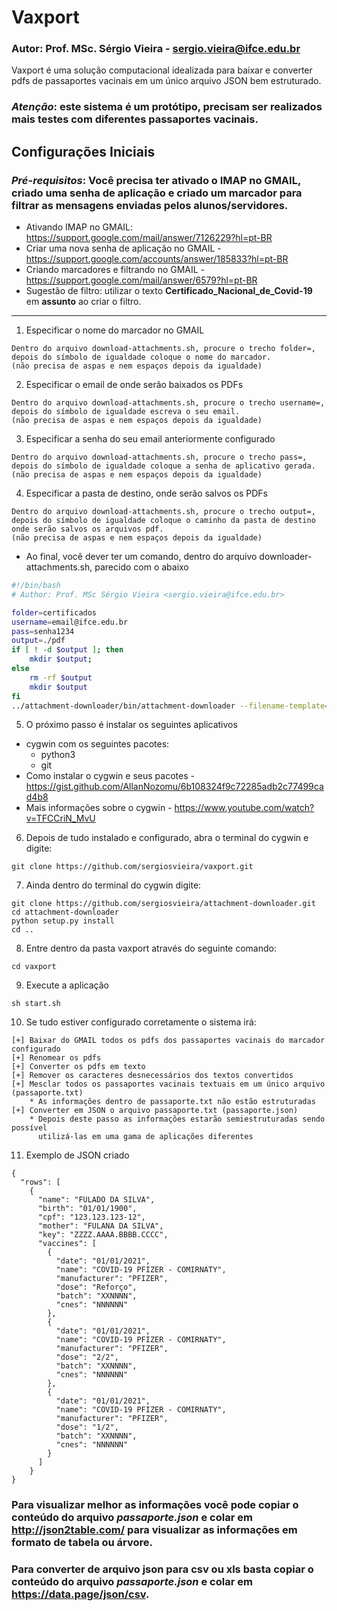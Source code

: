 # Vaxport
### Autor: Prof. MSc. Sérgio Vieira - <sergio.vieira@ifce.edu.br>
Vaxport é uma solução computacional idealizada para baixar e converter pdfs de passaportes vacinais em um único arquivo JSON bem estruturado.

### *Atenção*: este sistema é um protótipo, precisam ser realizados mais testes com diferentes passaportes vacinais.
## Configurações Iniciais
### *Pré-requisitos*: Você precisa ter ativado o IMAP no GMAIL, criado uma senha de aplicação e criado um marcador para filtrar as mensagens enviadas pelos alunos/servidores.
* Ativando IMAP no GMAIL: https://support.google.com/mail/answer/7126229?hl=pt-BR
* Criar uma nova senha de aplicação no GMAIL - https://support.google.com/accounts/answer/185833?hl=pt-BR
* Criando marcadores e filtrando no GMAIL - https://support.google.com/mail/answer/6579?hl=pt-BR
* Sugestão de filtro: utilizar o texto **Certificado_Nacional_de_Covid-19** em **assunto** ao criar o filtro.
---
1. Especificar o nome do marcador no GMAIL
``` 
Dentro do arquivo download-attachments.sh, procure o trecho folder=, 
depois do símbolo de igualdade coloque o nome do marcador.
(não precisa de aspas e nem espaços depois da igualdade)
```
2. Especificar o email de onde serão baixados os PDFs
```
Dentro do arquivo download-attachments.sh, procure o trecho username=, 
depois do símbolo de igualdade escreva o seu email.
(não precisa de aspas e nem espaços depois da igualdade)
```
3. Especificar a senha do seu email anteriormente configurado
```
Dentro do arquivo download-attachments.sh, procure o trecho pass=, 
depois do símbolo de igualdade coloque a senha de aplicativo gerada.
(não precisa de aspas e nem espaços depois da igualdade)
```
4. Especificar a pasta de destino, onde serão salvos os PDFs
```
Dentro do arquivo download-attachments.sh, procure o trecho output=, 
depois do símbolo de igualdade coloque o caminho da pasta de destino
onde serão salvos os arquivos pdf.
(não precisa de aspas e nem espaços depois da igualdade)
```
* Ao final, você dever ter um comando, dentro do arquivo downloader-attachments.sh, parecido com o abaixo
```bash
#!/bin/bash
# Author: Prof. MSc Sérgio Vieira <sergio.vieira@ifce.edu.br>

folder=certificados
username=email@ifce.edu.br
pass=senha1234
output=./pdf
if [ ! -d $output ]; then
    mkdir $output;
else
    rm -rf $output
    mkdir $output
fi
../attachment-downloader/bin/attachment-downloader --filename-template="{{ message_id }}_{{ subject }}" --imap-folder=$folder --host imap.gmail.com --username $username --password $pass --output $output
```
5. O próximo passo é instalar os seguintes aplicativos
* cygwin com os seguintes pacotes:
    - python3
    - git
* Como instalar o cygwin e seus pacotes - https://gist.github.com/AllanNozomu/6b108324f9c72285adb2c77499cad4b8
* Mais informações sobre o cygwin - https://www.youtube.com/watch?v=TFCCriN_MvU
6. Depois de tudo instalado e configurado, abra o terminal do cygwin e digite:
```
git clone https://github.com/sergiosvieira/vaxport.git
```
7. Ainda dentro do terminal do cygwin digite:
```
git clone https://github.com/sergiosvieira/attachment-downloader.git
cd attachment-downloader
python setup.py install
cd ..
```
8. Entre dentro da pasta vaxport através do seguinte comando:
```
cd vaxport
```
9. Execute a aplicação
```
sh start.sh
```
10. Se tudo estiver configurado corretamente o sistema irá:
```
[+] Baixar do GMAIL todos os pdfs dos passaportes vacinais do marcador configurado
[+] Renomear os pdfs
[+] Converter os pdfs em texto
[+] Remover os caracteres desnecessários dos textos convertidos
[+] Mesclar todos os passaportes vacinais textuais em um único arquivo (passaporte.txt)
    * As informações dentro de passaporte.txt não estão estruturadas
[+] Converter em JSON o arquivo passaporte.txt (passaporte.json)
    * Depois deste passo as informações estarão semiestruturadas sendo possível
      utilizá-las em uma gama de aplicações diferentes
```
11. Exemplo de JSON criado
```
{
  "rows": [
    {
      "name": "FULADO DA SILVA",
      "birth": "01/01/1900",
      "cpf": "123.123.123-12",
      "mother": "FULANA DA SILVA",
      "key": "ZZZZ.AAAA.BBBB.CCCC",
      "vaccines": [
        {
          "date": "01/01/2021",
          "name": "COVID-19 PFIZER - COMIRNATY",
          "manufacturer": "PFIZER",
          "dose": "Reforço",
          "batch": "XXNNNN",
          "cnes": "NNNNNN"
        },
        {
          "date": "01/01/2021",
          "name": "COVID-19 PFIZER - COMIRNATY",
          "manufacturer": "PFIZER",
          "dose": "2/2",
          "batch": "XXNNNN",
          "cnes": "NNNNNN"
        },
        {
          "date": "01/01/2021",
          "name": "COVID-19 PFIZER - COMIRNATY",
          "manufacturer": "PFIZER",
          "dose": "1/2",
          "batch": "XXNNNN",
          "cnes": "NNNNNN"
        }
      ]
    }
}
```
### Para visualizar melhor as informações você pode copiar o conteúdo do arquivo *passaporte.json* e colar em http://json2table.com/ para visualizar as informações em formato de tabela ou árvore.
### Para converter de arquivo json para csv ou xls basta copiar o conteúdo do arquivo *passaporte.json* e colar em https://data.page/json/csv.
